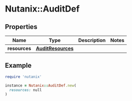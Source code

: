 # Nutanix::AuditDef

## Properties

| Name | Type | Description | Notes |
| ---- | ---- | ----------- | ----- |
| **resources** | [**AuditResources**](AuditResources.md) |  |  |

## Example

```ruby
require 'nutanix'

instance = Nutanix::AuditDef.new(
  resources: null
)
```

